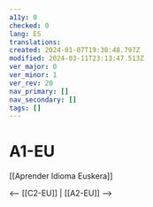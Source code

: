 ```yaml
---
a11y: 0
checked: 0
lang: ES
translations: 
created: 2024-01-07T19:38:48.797Z
modified: 2024-03-11T23:13:47.513Z
ver_major: 0
ver_minor: 1
ver_rev: 20
nav_primary: []
nav_secondary: []
tags: []
---
```

# A1-EU

[[Aprender Idioma Euskera]]

<-- [[C2-EU]] | [[A2-EU]] -->